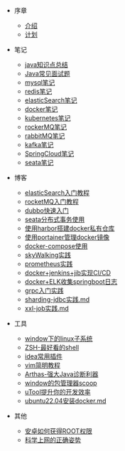 * 序章
    * [介绍](foreword/介绍.md)
    * [计划](foreword/计划.md)

* 笔记
    * [java知识点总结](notes/java知识点总结.md)
    * [Java常见面试题](notes/java常见面试题.md)
    * [mysql笔记](/notes/mysql.md)
    * [redis笔记](/notes/redis.md)
    * [elasticSearch笔记](notes/elasticSearch学习笔记.md)
    * [docker笔记](/notes/docker.md)
    * [kubernetes笔记](notes/kubernates学习笔记.md)
    * [rockerMQ笔记](/notes/rocketMQ.md)
    * [rabbitMQ笔记](/notes/rabbitMQ.md)
    * [kafka笔记](/notes/kafka.md)
    * [SpringCloud笔记](notes/SpringCloud学习笔记.md)
    * [seata笔记](/notes/seata.md)

* 博客
    * [elasticSearch入门教程](/blog/elasticSearch入门教程.md)
    * [rocketMQ入门教程](/blog/rocketMQ入门教程.md)
    * [dubbo快速入门](/blog/dubbo快速入门)
    * [seata分布式事务使用](/blog/seata分布式事务使用.md)
    * [使用harbor搭建docker私有仓库](/blog/harbor教程.md)
    * [使用portainer管理docker镜像](/blog/portainer教程.md)
    * [docker-compose使用](/blog/docker-compose教程.md)
    * [skyWalking实践](/blog/skywalking%E5%AE%9E%E8%B7%B5.md)
    * [prometheus实践](/blog/prometheus%E5%AE%9E%E8%B7%B5.md)
    * [docker+jenkins+jib实现CI/CD](/blog/Jenkins实现自动化部署.md)
    * [docker+ELK收集springboot日志](/blog/elk实践.md)
    * [grpc入门实践](/blog/grpc入门实践.md)
    * [sharding-jdbc实践.md](/blog/sharding-jdbc实践.md)
    * [xxl-job实践.md](/blog/xxl-job实践.md)

* 工具
    * [window下的linux子系统](/tool/window下的linux子系统.md)
    * [ZSH-最好看的shell](/tool/最好看的shell.md)
    * [idea常用插件](/tool/idea常用插件.md)
    * [vim简明教程](/tool/vim简明教程.md)
    * [Arthas-强大Java诊断利器](/tool/强大的java诊断利器.md)
    * [window的包管理器scoop](/tool/window的包管理器.md)
    * [uTool提升你的开发效率](/tool/utool提升你的开发效率.md)
    * [ubuntu22.04安装docker.md](/tool/ubuntu22.04安装docker.md)

* 其他
    * [安卓如何获得ROOT权限](/other/安卓如何获得ROOT权限.md)
    * [科学上网的正确姿势](/other/科学上网的正确姿势.md)